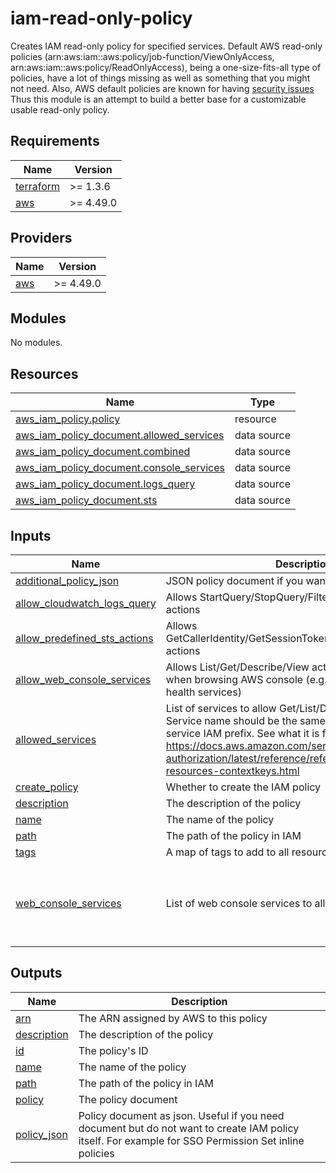 # iam-read-only-policy

Creates IAM read-only policy for specified services. Default AWS read-only policies (arn:aws:iam::aws:policy/job-function/ViewOnlyAccess, arn:aws:iam::aws:policy/ReadOnlyAccess), being a one-size-fits-all type of policies, have a lot of things missing as well as something that you might not need. Also, AWS default policies are known for having [security issues](https://securityboulevard.com/2020/12/the-aws-managed-policies-trap/)
Thus this module is an attempt to build a better base for a customizable usable read-only policy.





<!-- BEGIN_TF_DOCS -->
## Requirements

| Name | Version |
|------|---------|
| <a name="requirement_terraform"></a> [terraform](#requirement\_terraform) | >= 1.3.6 |
| <a name="requirement_aws"></a> [aws](#requirement\_aws) | >= 4.49.0 |

## Providers

| Name | Version |
|------|---------|
| <a name="provider_aws"></a> [aws](#provider\_aws) | >= 4.49.0 |

## Modules

No modules.

## Resources

| Name | Type |
|------|------|
| [aws_iam_policy.policy](https://registry.terraform.io/providers/hashicorp/aws/latest/docs/resources/iam_policy) | resource |
| [aws_iam_policy_document.allowed_services](https://registry.terraform.io/providers/hashicorp/aws/latest/docs/data-sources/iam_policy_document) | data source |
| [aws_iam_policy_document.combined](https://registry.terraform.io/providers/hashicorp/aws/latest/docs/data-sources/iam_policy_document) | data source |
| [aws_iam_policy_document.console_services](https://registry.terraform.io/providers/hashicorp/aws/latest/docs/data-sources/iam_policy_document) | data source |
| [aws_iam_policy_document.logs_query](https://registry.terraform.io/providers/hashicorp/aws/latest/docs/data-sources/iam_policy_document) | data source |
| [aws_iam_policy_document.sts](https://registry.terraform.io/providers/hashicorp/aws/latest/docs/data-sources/iam_policy_document) | data source |

## Inputs

| Name | Description | Type | Default | Required |
|------|-------------|------|---------|:--------:|
| <a name="input_additional_policy_json"></a> [additional\_policy\_json](#input\_additional\_policy\_json) | JSON policy document if you want to add custom actions | `string` | `"{}"` | no |
| <a name="input_allow_cloudwatch_logs_query"></a> [allow\_cloudwatch\_logs\_query](#input\_allow\_cloudwatch\_logs\_query) | Allows StartQuery/StopQuery/FilterLogEvents CloudWatch actions | `bool` | `true` | no |
| <a name="input_allow_predefined_sts_actions"></a> [allow\_predefined\_sts\_actions](#input\_allow\_predefined\_sts\_actions) | Allows GetCallerIdentity/GetSessionToken/GetAccessKeyInfo sts actions | `bool` | `true` | no |
| <a name="input_allow_web_console_services"></a> [allow\_web\_console\_services](#input\_allow\_web\_console\_services) | Allows List/Get/Describe/View actions for services used when browsing AWS console (e.g. resource-groups, tag, health services) | `bool` | `true` | no |
| <a name="input_allowed_services"></a> [allowed\_services](#input\_allowed\_services) | List of services to allow Get/List/Describe/View options. Service name should be the same as corresponding service IAM prefix. See what it is for each service here https://docs.aws.amazon.com/service-authorization/latest/reference/reference_policies_actions-resources-contextkeys.html | `list(string)` | n/a | yes |
| <a name="input_create_policy"></a> [create\_policy](#input\_create\_policy) | Whether to create the IAM policy | `bool` | `true` | no |
| <a name="input_description"></a> [description](#input\_description) | The description of the policy | `string` | `"IAM Policy"` | no |
| <a name="input_name"></a> [name](#input\_name) | The name of the policy | `string` | `""` | no |
| <a name="input_path"></a> [path](#input\_path) | The path of the policy in IAM | `string` | `"/"` | no |
| <a name="input_tags"></a> [tags](#input\_tags) | A map of tags to add to all resources. | `map(string)` | `{}` | no |
| <a name="input_web_console_services"></a> [web\_console\_services](#input\_web\_console\_services) | List of web console services to allow | `list(string)` | <pre>[<br>  "resource-groups",<br>  "tag",<br>  "health",<br>  "ce"<br>]</pre> | no |

## Outputs

| Name | Description |
|------|-------------|
| <a name="output_arn"></a> [arn](#output\_arn) | The ARN assigned by AWS to this policy |
| <a name="output_description"></a> [description](#output\_description) | The description of the policy |
| <a name="output_id"></a> [id](#output\_id) | The policy's ID |
| <a name="output_name"></a> [name](#output\_name) | The name of the policy |
| <a name="output_path"></a> [path](#output\_path) | The path of the policy in IAM |
| <a name="output_policy"></a> [policy](#output\_policy) | The policy document |
| <a name="output_policy_json"></a> [policy\_json](#output\_policy\_json) | Policy document as json. Useful if you need document but do not want to create IAM policy itself. For example for SSO Permission Set inline policies |
<!-- END_TF_DOCS -->
